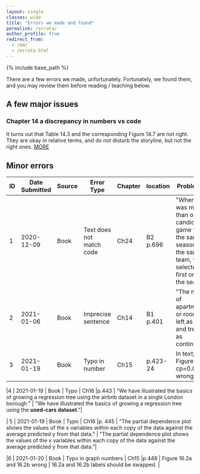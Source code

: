 ```yaml
---
layout: single
classes: wide
title: "Errors we made and found"
permalink: /errata/
author_profile: true
redirect_from:
  - /md/
  - /errata.html
---
```


{% include base_path %}


There are a few errors we made, unfortunately. Fortunately, we found them, and you may review them before reading / teaching below. 

## A few major issues

### Chapter 14 a discrepancy in numbers vs code
It turns out that Table 14.3 and the corresponding Figure 14.7 are not right. They are okay in relative terms, and do not disturb the storyline, but not the right ones.  [MORE](/errata-ch14/)



## Minor errors


|ID | Date Submitted |	Source | Error Type      | Chapter | location |	Problematic | Corrected|
| --- | ------------ |------   | ---------------- | -----|---------| -----------------------------------| ----------------------|
|1    | 2020-12-09   |	Book   | Text does not match code | Ch24 | B2 p.696 |	"When there was more than one candidate game within the same season for the same team, we selected the first one in the season." | "When there was more than one candidate game within the same season for the same team, we selected **one in the season randomly**."|
|2    | 2021-01-06   |	Book   | Imprecise sentence | Ch14 | B1 p.401 |	"The number of apartments or rooms is left as it is, and treated as continuous.." | "The number of **guests to accommodate** or rooms is left as it is, and treated as continuous."|
|3    | 2021-01-19   |	Book   | Typo in number | Ch15 |p.423-24 |	In text, and Figure 15.3, cp=0.001 is wrong | It's cp=**0.01**|

|4    | 2021-01-19   |	Book   | Typo  | Ch16 |p.443 |	"We have illustrated the basics of growing a regression tree using the airbnb dataset in a single London borough." | "We have illustrated the basics of growing a regression tree using the **used-cars dataset**."|

| 5    | 2021-01-19   |	Book   | Typo  | Ch16 |p. 445 |	"The partial dependence plot shows the
values of the x variables within each copy of the data against the average predicted y from that data." | "The partial dependence plot shows the
values of the x variables within each copy of the data against the average predicted y from that data."|

|6    | 2021-01-20   |	Book   | Typo in graph numbers | Ch15 |p.448 |	Figure 16.2a and 16.2b wrong | 16.2a and 16.2b labels should be swapped. |

